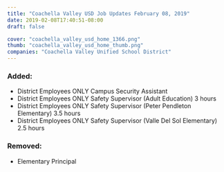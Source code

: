 ```yaml
---
title: "Coachella Valley USD Job Updates February 08, 2019"
date: 2019-02-08T17:40:51-08:00
draft: false

cover: "coachella_valley_usd_home_1366.png"
thumb: "coachella_valley_usd_home_thumb.png"
companies: "Coachella Valley Unified School District"
---
```


### Added:
+ District Employees ONLY Campus Security Assistant
+ District Employees ONLY Safety Supervisor (Adult Education) 3 hours
+ District Employees ONLY Safety Supervisor (Peter Pendleton Elementary) 3.5 hours
+ District Employees ONLY Safety Supervisor (Valle Del Sol Elementary) 2.5 hours

### Removed:
- Elementary Principal